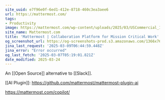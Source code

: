 ```yaml
---
site_uuid: e7f96e0f-6ed1-412e-8718-460c3ea3aee6
url: https://mattermost.com/
tags:
- Productivity
image: https://mattermost.com/wp-content/uploads/2025/03/USCommercial_1200x628_V2.png
site_name: Mattermost.com
title: 'Mattermost | Collaboration Platform for Mission Critical Work'
og_screenshot_url: https://og-screenshots-prod.s3.amazonaws.com/1366x768/80/false/458f3c54b00e63ea7395c90e36211f1cfd4a8a0b05a0fd86a7f073e9d3fb818b.jpeg
jina_last_request: '2025-03-09T06:44:59.448Z'
jina_error: "Error occurred"
og_last_fetch: '2025-03-07T05:19:01.821Z'
date_modified: 2025-03-24
---
```






An [[Open Source]] alternative to [[Slack]].

[[AI Plugin]]: https://github.com/mattermost/mattermost-plugin-ai

https://mattermost.com/copilot/
